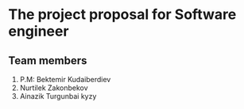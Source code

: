 # The project proposal for Software engineer
 ## Team members ##
 1. P.M: Bektemir Kudaiberdiev
 2. Nurtilek Zakonbekov
 3. Ainazik Turgunbai kyzy
 
